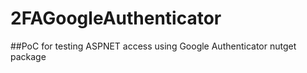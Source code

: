 # 2FAGoogleAuthenticator

##PoC for testing ASPNET access using Google Authenticator nutget package
